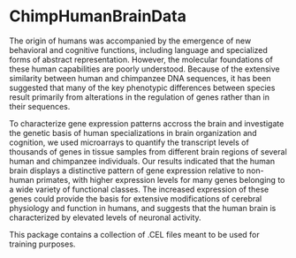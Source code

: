 ChimpHumanBrainData
===================

The origin of humans was accompanied by the emergence of new
behavioral and cognitive functions, including language and
specialized forms of abstract representation. However, the
molecular foundations of these human capabilities are poorly
understood. Because of the extensive similarity between human and
chimpanzee DNA sequences, it has been suggested that many of the
key phenotypic differences between species result primarily from
alterations in the regulation of genes rather than in their
sequences.

To characterize gene expression patterns accross the brain and
investigate the genetic basis of human specializations in brain
organization and cognition, we used microarrays to quantify the
transcript levels of thousands of genes in tissue samples from
different brain regions of several human and chimpanzee
individuals. Our results indicated that the human brain displays a
distinctive pattern of gene expression relative to non-human
primates, with higher expression levels for many genes belonging
to a wide variety of functional classes. The increased expression
of these genes could provide the basis for extensive modifications
of cerebral physiology and function in humans, and suggests that
the human brain is characterized by elevated levels of neuronal
activity.

This package contains a collection of .CEL files meant to be used
for training purposes.